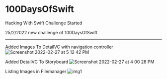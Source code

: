 # 100DaysOfSwift
Hacking With Swift Challenge Started

25/2/2022 new challenge of 100DaysOfSwift
<hr/>

Added Images To DetailVC with navigation controller
![Screenshot 2022-02-27 at 5 12 42 PM](https://user-images.githubusercontent.com/38833326/155881006-87564757-67aa-40a9-bd00-54ebacaa27a5.png)

Added DetailVC To Storyboard
![Screenshot 2022-02-27 at 4 00 28 PM](https://user-images.githubusercontent.com/38833326/155878830-a711fb75-d842-4cb7-b7c8-5cb8ff6e30e5.png)

Listing Images in Filemanager
![img1](https://user-images.githubusercontent.com/38833326/155761237-e145dda7-d6fc-4770-b6e9-3798707fbbd1.png)
